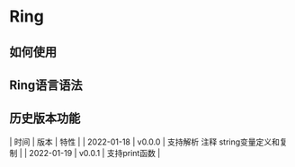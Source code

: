 # Ring

## 如何使用

## Ring语言语法

## 历史版本功能

| 时间 | 版本 | 特性 | 
| 2022-01-18 | v0.0.0 | 支持解析 注释 string变量定义和复制 | 
| 2022-01-19 | v0.0.1 | 支持print函数 | 